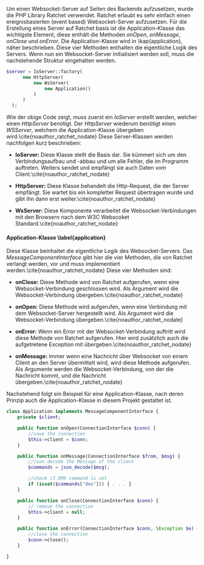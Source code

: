 Um einen Websocket-Server auf Seiten des Backends aufzusetzen, wurde die PHP Library Ratchet verwendet.
Ratchet erlaubt es sehr einfach einen ereignisbasierten (event based) Websocket-Server aufzusetzen.
Für die Erstellung eines Server auf Ratchet basis ist die Application-Klasse das wichtigste Element,
diese enthält die Methoden *onOpen*, *onMessage*, *onClose* und *onError*.
Die Application-Klasse wird in \kap{application}, näher beschrieben.
Diese vier Methoden enthalten die eigentliche Logik des Servers.
Wenn nun ein Websocket-Server initialisiert werden soll, muss die nachstehende Struktur eingehalten werden.

```php
$server = IoServer::factory(
      new HttpServer(
          new WsServer(
              new Application()
          )
      )
  );
```

Wie der obige Code zeigt, muss zuerst ein *IoServer* erstellt werden, welcher einen *HttpServer* benötigt.
Der *HttpServer* wiederum benötigt einen *WSServer*, welchem die Application-Klasse übergeben wird.\cite{noauthor_ratchet_nodate}
Diese Server-Klassen werden nachfolgen kurz beschrieben:

* **IoServer:** Diese Klasse stellt die Basis dar. 
Sie kümmert sich um den Verbindungsaufbau und -abbau und um alle Fehler, die im Programm auftreten.
Weiters sendet und empfängt sie auch Daten vom Client.\cite{noauthor_ratchet_nodate}

* **HttpServer:** Diese Klasse behandelt die Http-Request, die der Server empfängt.
Sie wartet bis ein kompletter Request übertragen wurde und gibt ihn dann erst weiter.\cite{noauthor_ratchet_nodate}

* **WsServer:** Diese Komponente verarbeitet die Websocket-Verbindungen mit den Browsern nach dem W3C Webscoket Standard.\cite{noauthor_ratchet_nodate}

#### Application-Klasse \label{application}
Diese Klasse beinhaltet die eigentliche Logik des Websocket-Servers.
Das *MessageComponentInterface* gibt hier die vier Methoden, die von Ratchet verlangt werden, vor und muss implementiert werden.\cite{noauthor_ratchet_nodate}
Diese vier Methoden sind:

* **onClose:** Diese Methode wird von Ratchet aufgerufen, wenn eine Websocket-Verbindung geschlossen wird.
Als Argument wird die Websocket-Verbindung übergeben.\cite{noauthor_ratchet_nodate}

* **onOpen:** Diese Methode wird aufgerufen, wenn eine Verbindung mit dem Websocket-Server hergestellt wird.
Als Argument wird die Websocket-Verbindung übergeben.\cite{noauthor_ratchet_nodate}

* **onError:** Wenn ein Error mit der Websocket-Verbindung auftritt wird diese Methode von Ratchet aufgerufen.
Hier wird zusätzlich auch die aufgetretene Exception mit übergeben.\cite{noauthor_ratchet_nodate}

* **onMessage:** Immer wenn eine Nachricht über Websocket von einem Client an den Server übermittelt wird, wird diese Methode aufgerufen.
Als Argumente werden die Websocket-Verbindung, von der die Nachricht kommt, und die Nachricht übergeben.\cite{noauthor_ratchet_nodate}

Nachstehend folgt ein Beispiel für eine Application-Klasse, 
nach deren Prinzip auch die Application-Klasse in diesem Projekt gestaltet ist.

```php
class Application implements MessageComponentInterface {
    private $client;

    public function onOpen(ConnectionInterface $conn) {     
        //save the connection
        $this->client = $conn;
    }

    public function onMessage(ConnectionInterface $from, $msg) {
        //json_decode the Message of the client
        $commands = json_decode($msg);

        //check if DMX command is set
        if (isset($commands["dmx"])) { . . . }
    }

    public function onClose(ConnectionInterface $conn) {
        // remove the connection
        $this->client = null;
    }

    public function onError(ConnectionInterface $conn, \Exception $e) {
        //close the connection
        $conn->close();
    }

}

```